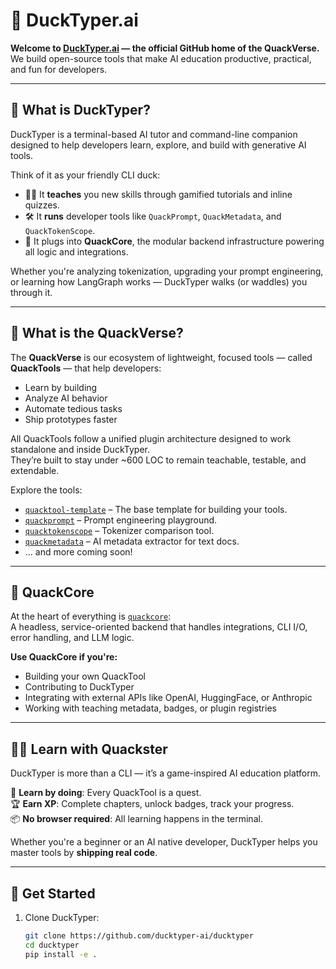 # 🐤 DuckTyper.ai

**Welcome to [DuckTyper.ai](https://ducktyper.ai) — the official GitHub home of the QuackVerse.**  
We build open-source tools that make AI education productive, practical, and fun for developers.

---

## 🧠 What is DuckTyper?

DuckTyper is a terminal-based AI tutor and command-line companion designed to help developers learn, explore, and build with generative AI tools.

Think of it as your friendly CLI duck:  
- 🧑‍🏫 It **teaches** you new skills through gamified tutorials and inline quizzes.  
- 🛠️ It **runs** developer tools like `QuackPrompt`, `QuackMetadata`, and `QuackTokenScope`.  
- 🔌 It plugs into **QuackCore**, the modular backend infrastructure powering all logic and integrations.

Whether you're analyzing tokenization, upgrading your prompt engineering, or learning how LangGraph works — DuckTyper walks (or waddles) you through it.

---

## 🧰 What is the QuackVerse?

The **QuackVerse** is our ecosystem of lightweight, focused tools — called **QuackTools** — that help developers:
- Learn by building
- Analyze AI behavior
- Automate tedious tasks
- Ship prototypes faster

All QuackTools follow a unified plugin architecture designed to work standalone and inside DuckTyper.  
They’re built to stay under ~600 LOC to remain teachable, testable, and extendable.

Explore the tools:
- [`quacktool-template`](https://github.com/ducktyper-ai/quacktool-template) – The base template for building your tools.
- [`quackprompt`](https://github.com/ducktyper-ai/quackprompt) – Prompt engineering playground.
- [`quacktokenscope`](https://github.com/ducktyper-ai/quacktokenscope) – Tokenizer comparison tool.
- [`quackmetadata`](https://github.com/ducktyper-ai/quackmetadata) – AI metadata extractor for text docs.
- ... and more coming soon!

---

## 🧩 QuackCore

At the heart of everything is [`quackcore`](https://github.com/ducktyper-ai/quackcore):  
A headless, service-oriented backend that handles integrations, CLI I/O, error handling, and LLM logic.

**Use QuackCore if you're:**
- Building your own QuackTool
- Contributing to DuckTyper
- Integrating with external APIs like OpenAI, HuggingFace, or Anthropic
- Working with teaching metadata, badges, or plugin registries

---

## 🧙‍♂️ Learn with Quackster

DuckTyper is more than a CLI — it’s a game-inspired AI education platform.

👾 **Learn by doing**: Every QuackTool is a quest.  
🏆 **Earn XP**: Complete chapters, unlock badges, track your progress.  
📦 **No browser required**: All learning happens in the terminal.

Whether you're a beginner or an AI native developer, DuckTyper helps you master tools by **shipping real code**.

---

## 🚀 Get Started

1. Clone DuckTyper:
   ```bash
   git clone https://github.com/ducktyper-ai/ducktyper
   cd ducktyper
   pip install -e .
